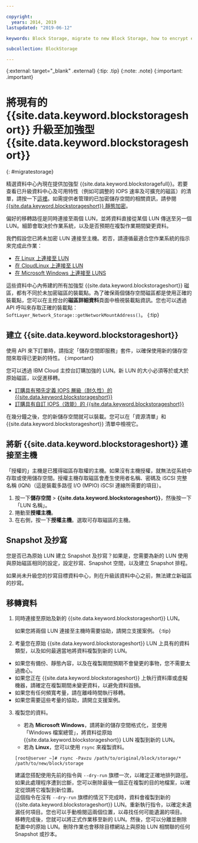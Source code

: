 ```yaml
---

copyright:
  years: 2014, 2019
lastupdated: "2019-06-12"

keywords: Block Storage, migrate to new Block Storage, how to encrypt existing Block Storage,

subcollection: BlockStorage

---
```

{:external: target="_blank" .external}
{:tip: .tip}
{:note: .note}
{:important: .important}

# 將現有的 {{site.data.keyword.blockstorageshort}} 升級至加強型 {{site.data.keyword.blockstorageshort}}
{: #migratestorage}

精選資料中心內現在提供加強型 {{site.data.keyword.blockstoragefull}}。若要查看已升級資料中心及可用特性（例如可調整的 IOPS 速率及可擴充的磁區）的清單，請按一下[這裡](/docs/infrastructure/BlockStorage?topic=BlockStorage-news)。如需提供者管理的已加密儲存空間的相關資訊，請參閱 [{{site.data.keyword.blockstorageshort}} 靜態加密](/docs/infrastructure/BlockStorage?topic=BlockStorage-encryption)。

偏好的移轉路徑是同時連接至兩個 LUN，並將資料直接從某個 LUN 傳送至另一個 LUN。細節會取決於作業系統，以及是否預期在複製作業期間變更資料。

我們假設您已將未加密 LUN 連接至主機。若否，請遵循最適合您作業系統的指示來完成此作業：

- [在 Linux 上連接至 LUN](/docs/infrastructure/BlockStorage?topic=BlockStorage-mountingLinux)
- [在 CloudLinux 上連接至 LUN](/docs/infrastructure/BlockStorage?topic=BlockStorage-mountingCloudLinux)
- [在 Microsoft Windows 上連接至 LUNS](/docs/infrastructure/BlockStorage?topic=BlockStorage-mountingWindows)

這些資料中心內佈建的所有加強型 {{site.data.keyword.blockstorageshort}} 磁區，都有不同於未加密磁區的裝載點。為了確保兩個儲存空間磁區都是使用正確的裝載點，您可以在主控台的**磁區詳細資料**頁面中檢視裝載點資訊。您也可以透過 API 呼叫來存取正確的裝載點：`SoftLayer_Network_Storage::getNetworkMountAddress()`。
{:tip}

## 建立 {{site.data.keyword.blockstorageshort}}

使用 API 來下訂單時，請指定「儲存空間即服務」套件，以確保使用新的儲存空間來取得已更新的特性。
{:important}

您可以透過 IBM Cloud 主控台訂購加強的 LUN。新 LUN 的大小必須等於或大於原始磁區，以促進移轉。

- [訂購具有預先定義 IOPS 層級（耐久性）的 {{site.data.keyword.blockstorageshort}}](/docs/infrastructure/BlockStorage?topic=BlockStorage-orderingthroughConsole#orderingthroughConsoleEndurance)
- [訂購具有自訂 IOPS（效能）的 {{site.data.keyword.blockstorageshort}}](/docs/infrastructure/BlockStorage?topic=BlockStorage-orderingthroughConsole#orderingthroughConsolePerformance)

在幾分鐘之後，您的新儲存空間就可以裝載。您可以在「資源清單」和 {{site.data.keyword.blockstorageshort}} 清單中檢視它。

## 將新 {{site.data.keyword.blockstorageshort}} 連接至主機

「授權的」主機是已獲得磁區存取權的主機。如果沒有主機授權，就無法從系統中存取或使用儲存空間。授權主機存取磁區會產生使用者名稱、密碼及 iSCSI 完整名稱 (IQN)（這是裝載多路徑 I/O (MPIO) iSCSI 連線所需要的項目）。

1. 按一下**儲存空間** > **{{site.data.keyword.blockstorageshort}}**，然後按一下「LUN 名稱」。
2. 捲動至**授權主機**。
3. 在右側，按一下**授權主機**。選取可存取磁區的主機。


## Snapshot 及抄寫

您是否已為原始 LUN 建立 Snapshot 及抄寫？如果是，您需要為新的 LUN 使用與原始磁區相同的設定，設定抄寫、Snapshot 空間，以及建立 Snapshot 排程。

如果尚未升級您的抄寫目標資料中心，則在升級該資料中心之前，無法建立新磁區的抄寫。


## 移轉資料

1. 同時連接至原始及新的 {{site.data.keyword.blockstorageshort}} LUN。

   如果您將兩個 LUN 連接至主機時需要協助，請開立支援案例。
   {:tip}

2. 考量您在原始 {{site.data.keyword.blockstorageshort}} LUN 上具有的資料類型，以及如何最適當地將資料複製到新的 LUN。
  - 如果您有備份、靜態內容，以及在複製期間預期不會變更的事物，您不需要太過擔心。
  - 如果您正在 {{site.data.keyword.blockstorageshort}} 上執行資料庫或虛擬機器，請確定在複製期間未變更資料，以避免資料毀損。
  - 如果您有任何頻寬考量，請在離峰時間執行移轉。
  - 如果您需要這些考量的協助，請開立支援案例。

3. 複製您的資料。
   - 若為 **Microsoft Windows**，請將新的儲存空間格式化，並使用「Windows 檔案總管」，將資料從原始 {{site.data.keyword.blockstorageshort}} LUN 複製到新的 LUN。
   - 若為 **Linux**，您可以使用 `rsync` 來複製資料。
   ```
   [root@server ~]# rsync -Pavzu /path/to/original/block/storage/* /path/to/new/block/storage
   ```

   建議您搭配使用先前的指令與 `--dry-run` 旗標一次，以確定正確地排列路徑。如果此處理程序遭到岔斷，您可以刪除最後一個正在複製的目的地檔案，以確定從頭將它複製到新位置。<br/>
這個指令在沒有 `--dry-run` 旗標的情況下完成時，資料會複製到新的 {{site.data.keyword.blockstorageshort}} LUN。重新執行指令，以確定未遺漏任何項目。您也可以手動檢閱這兩個位置，以尋找任何可能遺漏的項目。<br/>
移轉完成後，您就可以將正式作業移至新的 LUN。然後，您可以分離並刪除配置中的原始 LUN。刪除作業也會移除目標網站上與原始 LUN 相關聯的任何 Snapshot 或抄本。
